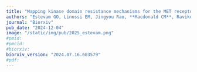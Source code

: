 ```yaml
---
title: "Mapping kinase domain resistance mechanisms for the MET receptor tyrosine kinase via deep mutational scanning"
authors: "Estevam GO, Linossi EM, Jingyou Rao, **Macdonald CM**, Ravikumar A, Chrispens KM, Capra JA, **Coyote-Maestas W**, Pimentel H, Collisson EA, Jura N, Fraser JS"
journal: "Biorxiv"
pub_date: "2024-12-04"
image: "/static/img/pub/2025_estevam.png"
#pmid:
#pmcid:
#biorxiv:
biorxiv_version: "2024.07.16.603579"
#pdf:
---
```

